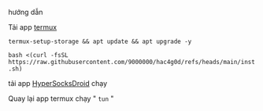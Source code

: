 hướng dẫn

Tải app [termux](https://github.com/termux/termux-app/releases)

`termux-setup-storage && apt update && apt upgrade -y`

`bash <(curl -fsSL https://raw.githubusercontent.com/9000000/hac4g0d/refs/heads/main/inst.sh)`

tải app [HyperSocksDroid](https://github.com/9000000/hac4g0d/raw/refs/heads/main/SocksDroid.apk) chạy

Quay lại app termux chạy " `tun` "

